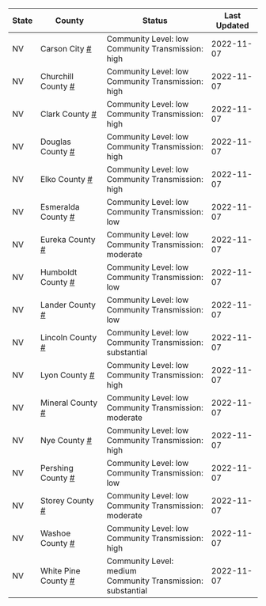 State | County | Status | Last Updated
--- | --- | --- | --- 
NV | Carson City <a href="#carson_city">#</a> | <a name="carson_city"></a>Community Level: low<br/>Community Transmission: high | 2022-11-07
NV | Churchill County <a href="#churchill_county">#</a> | <a name="churchill_county"></a>Community Level: low<br/>Community Transmission: high | 2022-11-07
NV | Clark County <a href="#clark_county">#</a> | <a name="clark_county"></a>Community Level: low<br/>Community Transmission: high | 2022-11-07
NV | Douglas County <a href="#douglas_county">#</a> | <a name="douglas_county"></a>Community Level: low<br/>Community Transmission: high | 2022-11-07
NV | Elko County <a href="#elko_county">#</a> | <a name="elko_county"></a>Community Level: low<br/>Community Transmission: high | 2022-11-07
NV | Esmeralda County <a href="#esmeralda_county">#</a> | <a name="esmeralda_county"></a>Community Level: low<br/>Community Transmission: low | 2022-11-07
NV | Eureka County <a href="#eureka_county">#</a> | <a name="eureka_county"></a>Community Level: low<br/>Community Transmission: moderate | 2022-11-07
NV | Humboldt County <a href="#humboldt_county">#</a> | <a name="humboldt_county"></a>Community Level: low<br/>Community Transmission: low | 2022-11-07
NV | Lander County <a href="#lander_county">#</a> | <a name="lander_county"></a>Community Level: low<br/>Community Transmission: low | 2022-11-07
NV | Lincoln County <a href="#lincoln_county">#</a> | <a name="lincoln_county"></a>Community Level: low<br/>Community Transmission: substantial | 2022-11-07
NV | Lyon County <a href="#lyon_county">#</a> | <a name="lyon_county"></a>Community Level: low<br/>Community Transmission: high | 2022-11-07
NV | Mineral County <a href="#mineral_county">#</a> | <a name="mineral_county"></a>Community Level: low<br/>Community Transmission: moderate | 2022-11-07
NV | Nye County <a href="#nye_county">#</a> | <a name="nye_county"></a>Community Level: low<br/>Community Transmission: high | 2022-11-07
NV | Pershing County <a href="#pershing_county">#</a> | <a name="pershing_county"></a>Community Level: low<br/>Community Transmission: low | 2022-11-07
NV | Storey County <a href="#storey_county">#</a> | <a name="storey_county"></a>Community Level: low<br/>Community Transmission: moderate | 2022-11-07
NV | Washoe County <a href="#washoe_county">#</a> | <a name="washoe_county"></a>Community Level: low<br/>Community Transmission: high | 2022-11-07
NV | White Pine County <a href="#white_pine_county">#</a> | <a name="white_pine_county"></a>Community Level: medium<br/>Community Transmission: substantial | 2022-11-07

